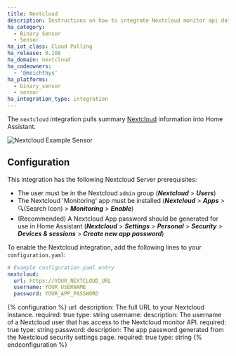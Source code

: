 ```yaml
---
title: Nextcloud
description: Instructions on how to integrate Nextcloud monitor api data into Home Assistant. Sensors and BinarySensors will be created for most of the datapoints that the built-in Nextcloud [serverinfo app](https://github.com/nextcloud/serverinfo) provides. To see which datapoints your nextcloud instance exposes, browse to this url: `https://<your_nextcloud_url>/ocs/v2.php/apps/serverinfo/api/v1/info?format=json`
ha_category:
  - Binary Sensor
  - Sensor
ha_iot_class: Cloud Polling
ha_release: 0.108
ha_domain: nextcloud
ha_codeowners:
  - '@meichthys'
ha_platforms:
  - binary_sensor
  - sensor
ha_integration_type: integration
---
```


The `nextcloud` integration pulls summary [Nextcloud](https://nextcloud.com/) information into Home Assistant.

![Nextcloud Example Sensor](/images/screenshots/nextcloud-sample-sensor.png)

## Configuration

This integration has the following Nextcloud Server prerequisites:

- The user must be in the Nextcloud `admin` group (__*Nextcloud*__ > __*Users*__)
- The Nextcloud 'Monitoring' app must be installed (__*Nextcloud*__ > __*Apps*__ > 🔍(Search Icon) > __*Monitoring*__ > __*Enable*__)
- (Recommended) A Nextcloud App password should be generated for use in Home Assistant (__*Nextcloud*__ > __*Settings*__ > __*Personal*__ > __*Security*__ > __*Devices & sessions*__ > __*Create new app password*__)

To enable the Nextcloud integration, add the following lines to your `configuration.yaml`:

```yaml
# Example configuration.yaml entry
nextcloud:
  url: https://YOUR_NEXTCLOUD_URL
  username: YOUR_USERNAME
  password: YOUR_APP_PASSWORD

```

{% configuration %}
url:
  description: The full URL to your Nextcloud instance.
  required: true
  type: string
username:
  description: The username of a Nextcloud user that has access to the Nextcloud monitor API.
  required: true
  type: string
password:
  description: The app password generated from the Nextcloud security settings page.
  required: true
  type: string
{% endconfiguration %}
